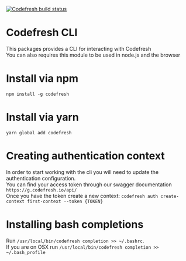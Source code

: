 [![Codefresh build status]( https://g.codefresh.io/api/badges/build?repoOwner=codefresh-io&repoName=codefresh&branch=master&pipelineName=cli&accountName=codefresh-inc&type=cf-1)]( https://g.codefresh.io/repositories/codefresh-io/codefresh/builds?filter=trigger:build;branch:master;service:5a1925d424a2970001839933~cli)

# Codefresh CLI
This packages provides a CLI for interacting with Codefresh <br />
You can also requires this module to be used in node.js and the browser

# Install via npm
`npm install -g codefresh`

# Install via yarn
`yarn global add codefresh`

# Creating authentication context
In order to start working with the cli you will need to update the authentication configuration. <br />
You can find your access token through our swagger documentation `https://g.codefresh.io/api/` <br />
Once you have the token create a new context: `codefresh auth create-context first-context --token {TOKEN}`

# Installing bash completions
Run `/usr/local/bin/codefresh completion >> ~/.bashrc`. <br />
If you are on OSX run `/usr/local/bin/codefresh completion >> ~/.bash_profile`
